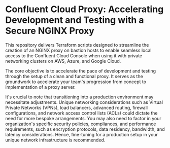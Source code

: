 # Confluent Cloud Proxy: Accelerating Development and Testing with a Secure NGINX Proxy

This repository delivers Terraform scripts designed to streamline the creation of an NGINX proxy on bastion hosts to enable seamless local access to the Confluent Cloud Console when using it with private networking clusters on AWS, Azure, and Google Cloud.

The core objective is to accelerate the pace of development and testing through the setup of a clean and functional proxy. It serves as the groundwork to accelerate your team's progression from concept to implementation of a proxy server.

It's crucial to note that transitioning into a production environment may necessitate adjustments. Unique networking considerations such as Virtual Private Networks (VPNs), load balancers, advanced routing, firewall configurations, and network access control lists (ACLs) could dictate the need for more bespoke arrangements. You may also need to factor in your organization's specific security policies, compliances, and performance requirements, such as encryption protocols, data residency, bandwidth, and latency considerations. Hence, fine-tuning for a production setup in your unique network infrastructure is recommended.